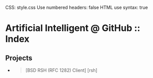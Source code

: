 CSS: style.css
Use numbered headers: false
HTML use syntax: true

Artificial Intelligent @ GitHub :: Index
========================================

Projects
--------

* > [BSD RSH (RFC 1282) Client] [rsh]
